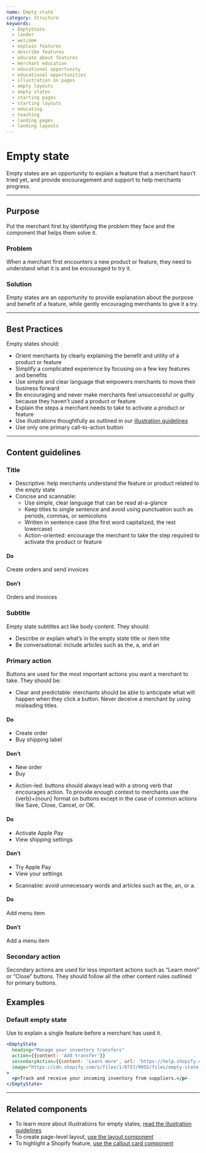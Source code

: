 ```yaml
---
name: Empty state
category: Structure
keywords:
  - EmptyState
  - lander
  - welcome
  - explain features
  - describe features
  - educate about features
  - merchant education
  - educational opportunity
  - educational opportunities
  - illustration on pages
  - empty layouts
  - empty states
  - starting pages
  - starting layouts
  - educating
  - teaching
  - landing pages
  - landing layouts
---
```


# Empty state

Empty states are an opportunity to explain a feature that a merchant hasn’t
tried yet, and provide encouragement and support to help merchants progress.

---

## Purpose

Put the merchant first by identifying the problem they face and the component that helps them solve it.

### Problem

When a merchant first encounters a new product or feature, they need to
understand what it is and be encouraged to try it.

### Solution

Empty states are an opportunity to provide explanation about the purpose and
benefit of a feature, while gently encouraging merchants to give it a try.

---

## Best Practices

Empty states should:

* Orient merchants by clearly explaining the benefit and utility of a product
or feature
* Simplify a complicated experience by focusing on a few key features and
benefits
* Use simple and clear language that empowers merchants to move their business
forward
* Be encouraging and never make merchants feel unsuccessful or guilty because
they haven’t used a product or feature
* Explain the steps a merchant needs to take to activate a product or feature
* Use illustrations thoughtfully as outlined in our [illustration guidelines](/visuals/illustrations)
* Use only one primary call-to-action button

---

## Content guidelines

### Title

* Descriptive: help merchants understand the feature or product related to the
empty state
* Concise and scannable:
  * Use simple, clear language that can be read at-a-glance
  * Keep titles to single sentence and avoid using punctuation such as periods,
  commas, or semicolons
  * Written in sentence case (the first word capitalized, the rest lowercase)
  * Action-oriented: encourage the merchant to take the step required to
  activate the product or feature

<!-- usagelist -->
#### Do
Create orders and send invoices

#### Don’t
Orders and invoices
<!-- end -->

### Subtitle

Empty state subtitles act like body content. They should:

* Describe or explain what’s in the empty state title or item title
* Be conversational: include articles such as the, a, and an

### Primary action

Buttons are used for the most important actions you want a merchant to take.
They should be:

* Clear and predictable: merchants should be able to anticipate what will
happen when they click a button. Never deceive a merchant by using misleading
titles.

<!-- usagelist -->
#### Do
- Create order
- Buy shipping label

#### Don’t
- New order
- Buy
<!-- end -->

* Action-led: buttons should always lead with a strong verb that encourages
action. To provide enough context to merchants use the {verb}+{noun} format on
buttons except in the case of common actions like Save, Close, Cancel, or OK.

<!-- usagelist -->
#### Do
- Activate Apple Pay
- View shipping settings

#### Don’t
- Try Apple Pay
- View your settings
<!-- end -->

* Scannable: avoid unnecessary words and articles such as the, an, or a.

<!-- usagelist -->
#### Do
Add menu item

#### Don’t
Add a menu item
<!-- end -->

### Secondary action
Secondary actions are used for less important actions such as “Learn more” or
“Close” buttons. They should follow all the other content rules outlined for
primary buttons.

## Examples

### Default empty state

Use to explain a single feature before a merchant has used it.

```jsx
<EmptyState
  heading="Manage your inventory transfers"
  action={{content: 'Add transfer'}}
  secondaryAction={{content: 'Learn more', url: 'https://help.shopify.com'}}
  image="https://cdn.shopify.com/s/files/1/0757/9955/files/empty-state.svg"
>
  <p>Track and receive your incoming inventory from suppliers.</p>
</EmptyState>
```

---

## Related components

* To learn more about illustrations for empty states, [read the illustration guidelines](/visuals/illustrations)
* To create page-level layout, [use the layout component](/components/structure/layout)
* To highlight a Shopify feature, [use the callout card component](/components/structure/callout-card)
